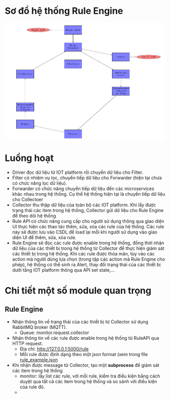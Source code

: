 # Sơ đồ hệ thống Rule Engine

![Sơ đồ hệ thống Rule engine](https://raw.githubusercontent.com/hamhochoi/K59_training/master/Cloud/Monitor/diagram_rule_new.png "rule engine")

# Luồng hoạt
- Driver đọc dữ liệu từ IOT platform rồi chuyển dữ liệu cho Filter.
- Filter có nhiệm vụ lọc, chuyển tiếp dữ liệu cho Forwarder (hiện tại chưa có chức năng lọc dữ liệu). 
- Forwarder có chức năng chuyển tiếp dữ liệu đến các microservices khác nhau trong hệ thống. Cụ thể hệ thống hiện tại là chuyển tiếp dữ liệu cho Collectoer
- Collector thu thập dữ liệu của toàn bộ các IOT platform. Khi lấy được trạng thái các item trong hệ thống, Collector gửi dữ liệu cho Rule Engine để theo dõi hệ thống
- Rule API có chức năng cung cấp cho người sử dụng thông qua giao diện UI thực hiện các thao tác thêm, sửa, xóa các rule của hệ thống. Các rule này sẽ được lưu vào CSDL để load lại mỗi khi người sử dụng vào giao diện UI để thêm, sửa, xóa rule.
- Rule Engine sẽ đọc các rule được enable trong hệ thống, đồng thời nhận dữ liệu của các thiết bị trong hệ thống từ Collector để thực hiện giám sát các thiết bị trong hệ thống. Khi các rule được thỏa mãn, tùy vào các action mà người dùng lựa chọn (trong tập các action mà Rule Engine cho phép), hệ thống có thể sinh ra Alert, thay đổi trạng thái của các thiết bị dưới tầng IOT platform thông qua API set state,...

# Chi tiết một số module quan trọng

## Rule Engine

- Nhận thông tin về trạng thái của các thiết bị từ Collector sử dụng RabbitMQ broker (MQTT). 
  - Queue: monitor.request.collector
- Nhận thông tin về các rule được enable trong hệ thống từ RuleAPI qua HTTP request.
  - Địa chỉ: http://127.0.0.1:5000/rule
  - Mỗi rule được định dạng theo một json format (xem trong file [rule_example.json](https://github.com/hamhochoi/K59_training/blob/master/Cloud/Monitor/rule_example.json)
- Khi nhận được message từ Collector, tạo một **subprocess** để giám sát các item trong hệ thống
  - monitor: lấy list các rule, với mỗi rule, kiểm tra điều kiện bằng cách duyệt qua tất cả các item trong hệ thống và so sánh với điều kiện của rule đó.  
  - 


